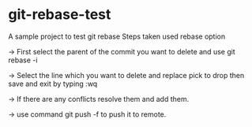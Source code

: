 # git-rebase-test
A sample project to test git rebase
Steps taken
used rebase option

-> First select the parent of the commit you want to delete and use git rebase -i <commit hash code>
  
-> Select the line which you want to delete and replace pick to drop then save and exit by typing :wq

-> If there are any conflicts resolve them and add them.

-> use command git push -f to push it to remote.
